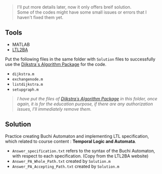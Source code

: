 > I'll put more details later, now it only offers breif solution.   
> Some of the codes might have some small issues or errors that I haven't fixed them yet.

## Tools
- MATLAB
- [LTL2BA](http://www.lsv.fr/~gastin/ltl2ba/)

Put the following files in the same folder with `Solution` files to successfully use 
the [Dijkstra´s Algorithm Package](https://www.mathworks.com/matlabcentral/fileexchange/14661-dijkstra-very-simple) for the code.
- `dijkstra.m` 
- `exchangenode.m`
- `listdijkstra.m`
- `setupgraph.m`

  
> *I have put the files of [Dijkstra´s Algorithm Package](https://www.mathworks.com/matlabcentral/fileexchange/14661-dijkstra-very-simple) 
> in this folder, once again, it is for the education purpose, if there are any authorization issues, I'll immediately remove them.*

## Solution
Practice creating Buchi Automaton and implementing LTL specification, 
which related to course content : **Temporal Logic and Automata**.

- `Answer_specification.txt` refers to the syntax of the Buchi Automaton, with respect to each specification. 
(Copy from the LTL2BA website)
- `Answer_PA_Whole_Path.txt` created by `Solution.m` 
- `Answer_PA_Accepting_Path.txt` created by `Solution.m` 


